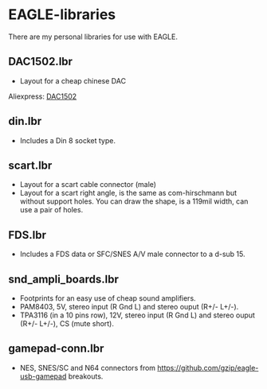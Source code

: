 # EAGLE-libraries
There are my personal libraries for use with EAGLE.

## DAC1502.lbr
* Layout for a cheap chinese DAC

Aliexpress: [DAC1502](https://es.aliexpress.com/item/4000054194789.html?spm=a2g0s.9042311.0.0.6c3363c0sWXnhV)

## din.lbr
* Includes a Din 8 socket type.

## scart.lbr

* Layout for a scart cable connector (male)
* Layout for a scart right angle, is the same as com-hirschmann but without support holes. You can draw the shape, is a 119mil width, can use a pair of holes.

## FDS.lbr

* Includes a FDS data or SFC/SNES A/V male connector to a d-sub 15.

## snd_ampli_boards.lbr

* Footprints for an easy use of cheap sound amplifiers.
* PAM8403, 5V, stereo input (R Gnd L) and stereo ouput (R+/- L+/-).
* TPA3116 (in a 10 pins row), 12V, stereo input (R Gnd L) and stereo ouput (R+/- L+/-), CS (mute short).

## gamepad-conn.lbr

* NES, SNES/SC and N64 connectors from https://github.com/gzip/eagle-usb-gamepad breakouts.
